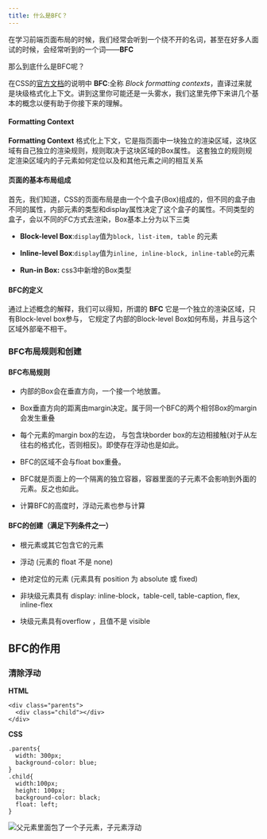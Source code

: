 ```yaml
---
title: 什么是BFC？
---
```

在学习前端页面布局的时候，我们经常会听到一个绕不开的名词，甚至在好多人面试的时候，会经常听到的一个词——**BFC**

那么到底什么是BFC呢？

在CSS的[官方文档](https://www.w3.org/TR/CSS21/visuren.html#block-formatting)的说明中 **BFC**:全称 *Block formatting contexts*，直译过来就是块级格式化上下文。讲到这里你可能还是一头雾水，我们这里先停下来讲几个基本的概念以便有助于你接下来的理解。

#### Formatting Context
**Formatting Context** 格式化上下文，它是指页面中一块独立的渲染区域，这块区域有自己独立的渲染规则，规则取决于这块区域的Box属性。
这套独立的规则规定渲染区域内的子元素如何定位以及和其他元素之间的相互关系

#### 页面的基本布局组成
首先，我们知道，CSS的页面布局是由一个个盒子(Box)组成的，但不同的盒子由不同的属性，内部元素的类型和display属性决定了这个盒子的属性。不同类型的盒子，会以不同的FC方式去渲染，Box基本上分为以下三类
- **Block-level Box**:`display`值为`block, list-item, table` 的元素

- **Inline-level Box**:`display`值为`inline, inline-block, inline-table`的元素

- **Run-in Box:** css3中新增的Box类型

#### BFC的定义
通过上述概念的解释，我们可以得知，所谓的 **BFC** 它是一个独立的渲染区域，只有Block-level box参与， 它规定了内部的Block-level Box如何布局，并且与这个区域外部毫不相干。

### BFC布局规则和创建
#### BFC布局规则
- 内部的Box会在垂直方向，一个接一个地放置。

- Box垂直方向的距离由margin决定。属于同一个BFC的两个相邻Box的margin会发生重叠

- 每个元素的margin box的左边， 与包含块border box的左边相接触(对于从左往右的格式化，否则相反)。即使存在浮动也是如此。

- BFC的区域不会与float box重叠。

- BFC就是页面上的一个隔离的独立容器，容器里面的子元素不会影响到外面的元素。反之也如此。

- 计算BFC的高度时，浮动元素也参与计算

#### BFC的创建（满足下列条件之一）
- 根元素或其它包含它的元素

- 浮动 (元素的 float 不是 none)

- 绝对定位的元素 (元素具有 position 为 absolute 或 fixed)

- 非块级元素具有 display: inline-block，table-cell, table-caption, flex, inline-flex

- 块级元素具有overflow ，且值不是 visible

## BFC的作用

### 清除浮动

**HTML**
```
<div class="parents">
  <div class="child"></div>   
</div>
```
**CSS**
```
.parents{
  width: 300px;
  background-color: blue;
}
.child{
  width:100px;
  height: 100px;
  background-color: black;
  float: left;
}
```
<!-- 父元素里面包了一个子元素，子元素浮动，此时-->
![父元素里面包了一个子元素，子元素浮动](../../images/1.png)
